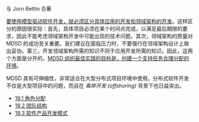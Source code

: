 与 Jorn Bettin 合著

<ins>要使用模型驱动软件开发，就必须区分具体应用的开发和领域架构的开发</ins>。这样区分的原因很实际：首先，具体项目必须在某个时间点完成，以满足最后期限的要求，因此不能考虑领域架构开发中可能出现的技术问题。其次，领域架构的质量对 MDSD 的成功至关重要。我们建议在面临压力时，不要强行在领域架构设计上做出妥协。第三，开发领域架构所需的知识不同于应用开发所需的知识。因此，这两个方面是分开的。<ins>MDSD 组织最佳实践的目标是，创建一个支持任务合理分配的环境</ins>。

MDSD 具有可伸缩性，非常适合在大型分布式项目环境中使用。分布式软件开发不仅是大型项目中的问题，而且在 *离岸开发 (offshoring)* 背景下也日益突出。

* [19.1 角色分配](1.md)
* [19.2 团队结构](2.md)
* [19.3 软件产品开发模式](3.md)
